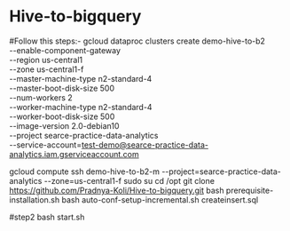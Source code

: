 # Hive-to-bigquery



#Follow this steps:-
gcloud dataproc clusters create demo-hive-to-b2 \
--enable-component-gateway \
--region us-central1  \
--zone us-central1-f  \
--master-machine-type n2-standard-4 \
--master-boot-disk-size 500 \
--num-workers 2 \
--worker-machine-type n2-standard-4 \
--worker-boot-disk-size 500 \
--image-version 2.0-debian10 \
--project searce-practice-data-analytics \
--service-account=test-demo@searce-practice-data-analytics.iam.gserviceaccount.com

gcloud compute ssh demo-hive-to-b2-m --project=searce-practice-data-analytics --zone=us-central1-f
sudo su
cd /opt
git clone https://github.com/Pradnya-Koli/Hive-to-bigquery.git
bash prerequisite-installation.sh
bash auto-conf-setup-incremental.sh
createinsert.sql



#step2 
bash start.sh
